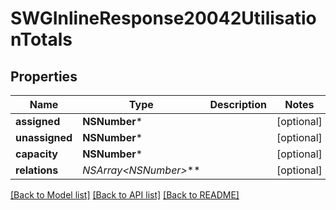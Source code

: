 # SWGInlineResponse20042UtilisationTotals

## Properties
Name | Type | Description | Notes
------------ | ------------- | ------------- | -------------
**assigned** | **NSNumber*** |  | [optional] 
**unassigned** | **NSNumber*** |  | [optional] 
**capacity** | **NSNumber*** |  | [optional] 
**relations** | **NSArray&lt;NSNumber*&gt;*** |  | [optional] 

[[Back to Model list]](../README.md#documentation-for-models) [[Back to API list]](../README.md#documentation-for-api-endpoints) [[Back to README]](../README.md)


